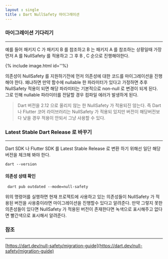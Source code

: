 ```yaml
---
layout : single
title : Dart NullSafety 마이그레이션
---
```


### 마이그레이션 기다리기
---
예를 들어 패키지 C 가 패키지 B 를 참조하고 B 는 패키지 A 를 참조하는 상황일때 가장 먼저 A 를 
NullSafety 를 적용하고 그 후 B , C 순으로 진행해야한다.

{% include image.html id=''%}

의존성이 NullSafety 를 지원하기전에 먼저 의존성에 대한 코드를 마이그레이션을 진행해야 한다.
왜냐하면 만약 함수에 nullable 한 파라미터가 있다고 가정하면 추후 NullSafety 적용이 되면 해당 파라미터는 기본적으로 non-null 로 변경이 되게 된다. 그로 인해 nullable 파라미터를 전달할 경우 컴파일 에러가 발생하게 된다. 

> Dart 버전을 2.12 으로 올리지 않는 한 NullSafety 가 적용되진 않는다. 즉 Dart 나 Flutter 코어 라이브러리는 NullSafety 가 적용되 있지만 버전이 해당버전보다 낮을 경우 적용이 안되서 그냥 사용할 수 있다.

### Latest Stable Dart Release 로 바꾸기
---
Dart SDK 나 Flutter SDK 를 Latest Stable Release 로 변환 하기 위해선 일단 해당 버전을 체크해 봐야 한다.

```
dart --version
```

#### 의존성 상태 확인

```
 dart pub outdated --mode=null-safety
```

위의 명령어를 실행하면 현재 프로젝트에 사용하고 있는 의존성들이 NullSafety 가 적용된 버전을 사용중이라면 마이그레이션을 진행할수 있다고 알려준다. 만약 그렇지 못한 의존성들이 있다면 NullSafety 가 적용된 버전이 존재한다면 녹색으로 표시해주고 없다면 빨간색으로 표시해서 알려준다.


### 참조
---
[https://dart.dev/null-safety/migration-guide](https://dart.dev/null-safety/migration-guide)